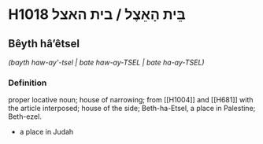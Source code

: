 # H1018 בֵּית הָאֵצֶל / בית האצל

## Bêyth hâʼêtsel

_(bayth haw-ay'-tsel | bate haw-ay-TSEL | bate ha-ay-TSEL)_

### Definition

proper locative noun; house of narrowing; from [[H1004]] and [[H681]] with the article interposed; house of the side; Beth-ha-Etsel, a place in Palestine; Beth-ezel.

- a place in Judah
